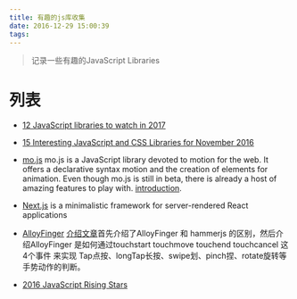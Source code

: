```yaml
---
title: 有趣的js库收集
date: 2016-12-29 15:00:39
tags: 
---
```


> 记录一些有趣的JavaScript Libraries

<!--more-->

# 列表

* [12 JavaScript libraries to watch in 2017](http://www.webdesignerdepot.com/2016/11/12-javascript-libraries-to-watch-in-2017/)
* [15 Interesting JavaScript and CSS Libraries for November 2016](http://tutorialzine.com/2016/11/15-interesting-javascript-and-css-libraries-for-november-2016/)
* [mo.js](http://mojs.io/) mo.js is a JavaScript library devoted to motion for the web. It offers a declarative syntax motion and the creation of elements for animation. Even though mo.js is still in beta, there is already a host of amazing features to play with. [introduction](https://css-tricks.com/introduction-mo-js/).
* [Next.js](https://github.com/zeit/next.js)  is a minimalistic framework for server-rendered React applications
* [AlloyFinger](https://github.com/AlloyTeam/AlloyFinger) [介绍文章](https://segmentfault.com/a/1190000007448808)首先介绍了AlloyFinger 和 hammerjs 的区别，然后介绍AlloyFinger 是如何通过touchstart touchmove touchend touchcancel 这4个事件 来实现 Tap点按、longTap长按、swipe划、pinch捏、rotate旋转等手势动作的判断。

* [2016 JavaScript Rising Stars](https://risingstars2016.js.org/?utm_source=javascriptweekly&utm_medium=email#all)